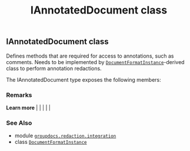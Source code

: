 ﻿---
title: IAnnotatedDocument class
second_title: GroupDocs.Redaction for Python via .NET API References
description: 
type: docs
url: /python-net/groupdocs.redaction.integration/iannotateddocument/
is_root: false
weight: 20
---

## IAnnotatedDocument class

Defines methods that are required for access to annotations, such as comments. Needs to be implemented by [`DocumentFormatInstance`](/redaction/python-net/groupdocs.redaction.integration/documentformatinstance)-derived class to perform annotation redactions.



The IAnnotatedDocument type exposes the following members:


### Remarks 


**Learn more** |
|
 |
 |
 |

### See Also
* module [`groupdocs.redaction.integration`](..)
* class [`DocumentFormatInstance`](/redaction/python-net/groupdocs.redaction.integration/documentformatinstance)

